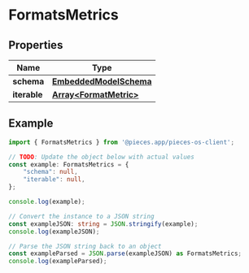 
# FormatsMetrics



## Properties

Name | Type
------------ | -------------
**schema** | [**EmbeddedModelSchema**](EmbeddedModelSchema)
**iterable** | [**Array&lt;FormatMetric&gt;**](FormatMetric)

## Example

```typescript
import { FormatsMetrics } from '@pieces.app/pieces-os-client';

// TODO: Update the object below with actual values
const example: FormatsMetrics = {
    "schema": null,
    "iterable": null,
};

console.log(example);

// Convert the instance to a JSON string
const exampleJSON: string = JSON.stringify(example);
console.log(exampleJSON);

// Parse the JSON string back to an object
const exampleParsed = JSON.parse(exampleJSON) as FormatsMetrics;
console.log(exampleParsed);
```


